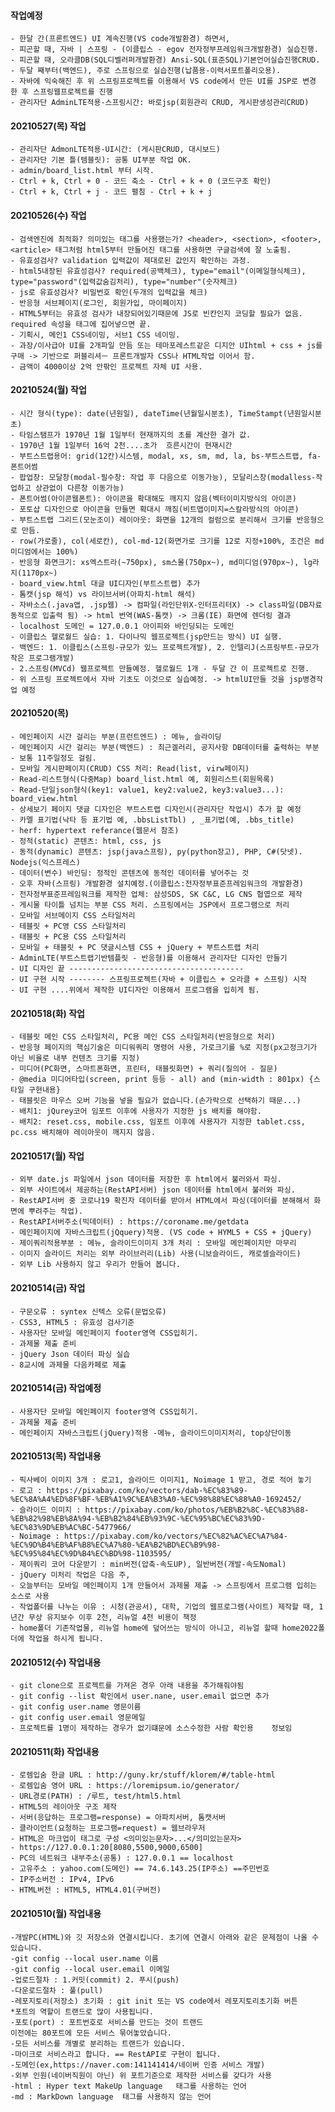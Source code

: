 #### 작업예정
    - 한달 간(프론트엔드) UI 계속진행(VS code개발환경) 하면서, 
    - 피곤할 때, 자바 | 스프링 - (이클립스 - egov 전자정부프레임워크개발환경) 실습진행.
    - 피곤할 때, 오라클DB(SQL디벨러퍼개발환경) Ansi-SQL(표준SQL)기본언어실습진행CRUD.
    - 두달 째부터(백엔드), 주로 스프링으로 실습진행(납품용-이력서포트폴리오용).
    - 자바에 익숙해진 후 위 스프링프로젝트를 이용해서 VS code에서 만든 UI를 JSP로 변경 한 후 스프링웹프로젝트를 진행
    - 관리자단 AdminLTE적용-스프링시간: 바로jsp(회원관리 CRUD, 게시판생성관리CRUD)


#### 20210527(목) 작업
    - 관리자단 AdmonLTE적용-UI시간: (게시판CRUD, 대시보드)
    - 관리자단 기본 틀(템블릿): 공통 UI부분 작업 OK.
    - admin/board_list.html 부터 시작.
    - Ctrl + k, Ctrl + 0 - 코드 축소 - Ctrl + k + 0 (코드구조 확인)
    - Ctrl + k, Ctrl + j - 코드 펼침 - Ctrl + k + j

    
#### 20210526(수) 작업
    - 검색엔진에 최적화? 의미있는 태그를 사용했는가? <header>, <section>, <footer>, <article> 태그처럼 html5부터 만들어진 태그를 사용하면 구글검색에 잘 노출됨.
    - 유효성검사? validation 입력값이 제대로된 값인지 확인하는 과정. 
    - html5내장된 유효성검사? required(공백체크), type="email"(이메일형식체크), type="password"(입력값숨김처리), type="number"(숫자체크)
    - js로 유효성검사? 비밀번호 확인(두개의 입력값을 체크)
    - 반응형 서브페이지(로그인, 회원가입, 마이페이지)
    - HTML5부터는 유효성 검사가 내장되어있기때문에 JS로 빈칸인지 코딩할 필요가 없음. required 속성을 태그에 집어넣으면 끝.
    - 기획시, 메인1 CSS네이밍, 서브1 CSS 네이밍.
    - 과장/이사급아 UI를 2개파일 만듬 또는 테마포레스트같은 디지안 UIhtml + css + js를 구매 -> 기반으로 퍼블리셔ㅡ 프론트개발자 CSS나 HTML작업 이어서 함.
    - 금액이 4000이상 2억 안팎인 프로젝트 자체 UI 사용.
    


#### 20210524(월) 작업
    - 시간 형식(type): date(년원일), dateTime(년월일시분초), TimeStampt(년원일시분초)
    - 타임스탬프가 1970년 1월 1일부터 현재까지의 초를 계산한 결가 값.
    - 1970년 1월 1일부터 16억 2천....초가  흐른시간이 현재시간
    - 부트스트랩용어: grid(12칸)시스템, modal, xs, sm, md, la, bs-부트스트랩, fa-폰트어썸
    - 팝업창: 모달창(modal-필수창: 작업 후 다음으로 이동가능), 모달리스창(modalless-작업하고 상관없이 다른창 이동가능)
    - 폰트어썸(아이콘웹폰트): 아이콘을 확대해도 깨지지 않음(벡터이미지방식의 아이콘)
    - 포토샵 디자인으로 아이콘을 만들면 확대시 깨짐(비트맵이미지=스칼라방식의 아이콘)
    - 부트스트랩 그리드(모눈조이) 레이아웃: 화면을 12개의 컬럼으로 분리해서 크기를 반응형으로 만듬.
    - row(가로줄), col(세로칸), col-md-12(화면가로 크기를 12로 지정+100%, 조건은 md미디엄에서는 100%)
    - 반응형 화면크기: xs엑스트라(~750px), sm스몰(750px~), md미디엄(970px~), lg라지(1170px~)
    - board_view.html 대글 UI디자인(부트스트랩) 추가
    - 톰캣(jsp 해석) vs 라이브서버(아파치-html 해석)
    - 자바소스(.java앱, .jsp웹) -> 컴파일(라인단위X-인터프리터X) -> class파일(DB자료 동적으로 입출력 됨) -> html 번역(WAS-톰캣) -> 크롬(IE) 화면에 렌더링 결과
    - localhost 도메인 = 127.0.0.1 아이피와 바인딩되는 도메인
    - 이클립스 헬로월드 실습: 1. 다이나믹 웹프로젝트(jsp만드는 방식) UI 실행.
    - 백엔드: 1. 이클립스(스프링-규모가 있느 프로젝트개발), 2. 인텔리J(스프링부트-규모가 작은 프로그램개발)
    - 2.스프링(MVCd) 웹프로젝트 만들예정. 헬로월드 1개 - 두달 간 이 프로젝트로 진행.
    - 위 스프링 프로젝트에서 자바 기초도 이것으로 실습예정. -> htmlUI만들 것을 jsp병경작업 예정

#### 20210520(목)
    - 메인페이지 시간 걸리는 부분(프런트엔드) : 메뉴, 슬라이딩
    - 메인페이지 시간 걸리는 부분(백엔드) : 최근겔러리, 공지사항 DB데이터를 출력하는 부분
    - 보통 11주일정도 걸림. 
    - 모바일 게시판페이지(CRUD) CSS 처리: Read(list, virw페이지)
    - Read-리스트형식(다중Map) board_list.html 예, 회원리스트(회원목록)
    - Read-단일json형식(key1: value1, key2:value2, key3:value3...): board_view.html
    - 상세보기 페이지 댓글 디자인은 부트스트랩 디자인시(관리자단 작업시) 추가 할 예정
    - 카멜 표기법(낙타 등 표기법 예, .bbsListTbl) , _표기법(예, .bbs_title)
    - herf: hypertext referance(웹문서 참조)
    - 정적(static) 콘텐츠: html, css, js
    - 동적(dynamic) 콘텐츠: jsp(java스프링), py(python장고), PHP, C#(닷넷). Nodejs(익스프레스)
    - 데이터(변수) 바인딩: 정적인 콘텐츠에 동적인 데이터를 넣어주는 것 
    - 오후 자바(스프링) 개발환경 설치예정.(이클립스:전자정부표준프레임워크의 개발환경)
    - 전자정부표준프레임워크를 제작한 업체: 삼성SDS, SK C&C, LG CNS 협엽으로 제작
    - 게시물 타이틀 넘치는 부분 CSS 처리. 스프링에서는 JSP에서 프로그램으로 처리
    - 모바일 서브메이지 CSS 스타일처리
    - 테블릿 + PC영 CSS 스타일처리
    - 태블릿 + PC용 CSS 스타일처리
    - 모바일 + 태블릿 + PC 댓글시스템 CSS + jQuery + 부트스트랩 처리
    - AdminLTE(부트스트랩기반템플릿 - 반응형)를 이용해서 관리자단 디자인 만들기
    - UI 디자인 끝 ---------------------------------------
    - UI 구현 시작 -------- 스프링프로젝트(자바 + 이클립스 + 오라클 + 스프링) 시작
    - UI 구현 ....위에서 제작한 UI디자인 이용해서 프로그램을 입히게 됨.


#### 20210518(화) 작업
    - 테블릿 메인 CSS 스타일처리, PC용 메인 CSS 스타일처리(반응형으로 처리)
    - 반응형 페이지의 핵심기술은 미디워쿼리 명령어 사용, 가로크기를 %로 지정(px고정크기가 아닌 비율로 내부 컨텐츠 크기를 지정)
    - 미디어(PC화면, 스마트폰화면, 프린터, 태블릿화면) + 쿼리(질의어 - 질문)
    - @media 미디어타입(screen, print 등등 - all) and (min-width : 801px) {스타일 구현내용}
    - 태블릿은 마우스 오버 기능을 넣을 필요가 없습니다.(손가락으로 선택하기 때문...)
    - 배치1: jQurey코어 임포트 이후에 사용자가 지정한 js 배치를 해야함.
    - 배치2: reset.css, mobile.css, 임포트 이후에 사용자가 지정한 tablet.css, pc.css 배치해야 레이아웃이 깨지지 않음.


#### 20210517(월) 작업

    - 외부 date.js 파일에서 json 데이터를 저장한 후 html에서 불러와서 파싱.
    - 외부 사이트에서 제공하는(RestAPI서버) json 데이터를 html에서 불러와 파싱.
    - RestAPI서버 중 코로나19 확진자 데이터를 받아서 HTML에서 파싱(데이터를 분해해서 화면에 뿌려주는 작업).
    - RestAPI서버주소(빅데이터) : https://coroname.me/getdata
    - 메인페이지에 자바스크립트(jQquery)적용. (VS code + HYML5 + CSS + jQuery)
    - 제이쿼리적용부분 : 메뉴, 슬라이드이미지 3개 처리 : 모바일 메인페이지만 마무리
    - 이미지 슬라이드 처리는 외부 라이브러리(Lib) 사용(니보슬라이드, 캐로셀슬라이드)
    - 외부 Lib 사용하지 않고 우리가 만들어 봅니다.

#### 20210514(금) 작업
    - 구문오류 : syntex 신텍스 오류(문법오류) 
    - CSS3, HTML5 : 유효성 검사기준
    - 사용자단 모바일 메인페이지 footer영역 CSS입히기.
    - 과제물 제출 준비
    - jQuery Json 데이터 파싱 실습
    - 8교시에 과제물 다음카페로 제출

#### 20210514(금) 작업예정
    - 사용자단 모바일 메인페이지 footer영역 CSS입히기.
    - 과제물 제출 준비
    - 메인페이지 자바스크립트(jQuery)적용 -메뉴, 슬라이드이미지처리, top상단이동


#### 20210513(목) 작업내용
    - 픽사베이 이미지 3개 : 로고1, 슬라이드 이미지1, Noimage 1 받고, 경로 적어 놓기
    - 로고 : https://pixabay.com/ko/vectors/dab-%EC%83%89-%EC%8A%A4%ED%8F%BF-%EB%A1%9C%EA%B3%A0-%EC%98%88%EC%88%A0-1692452/
    - 슬라이드 이미지 : https://pixabay.com/ko/photos/%EB%B2%8C-%EC%83%88-%EB%82%98%EB%8A%94-%EB%B2%84%EB%93%9C-%EC%95%BC%EC%83%9D-%EC%83%9D%EB%AC%BC-5477966/
    - Noimage : https://pixabay.com/ko/vectors/%EC%82%AC%EC%A7%84-%EC%9D%B4%EB%AF%B8%EC%A7%80-%EA%B2%BD%EC%B9%98-%EC%95%84%EC%9D%B4%EC%BD%98-1103595/
    - 제이쿼리 코어 다운받기 : min버전(압축-속도UP), 일반버전(개발-속도Nomal)
    - jQuery 미처리 작업은 다음 주, 
    - 오늘부터는 모바일 메인페이지 1개 만들어서 과제물 제출 -> 스프링에서 프로그램 입히는 소스로 사용
    - 작업폴더를 나누는 이유 : 시청(관공서), 대학, 기업의 웹프로그램(사이트) 제작할 때, 1년간 무상 유지보수 이후 2천, 리뉴얼 4천 비용이 책정
    - home폴더 기존작업물, 리뉴얼 home에 덮어쓰는 방식이 아니고, 리뉴얼 할때 home2022폴더에 작업을 하시게 됩니다.
#### 20210512(수) 작업내용
    - git clone으로 프로젝트를 가져온 경우 아래 내용을 추가해줘야됨
    - git config --list 확인에서 user.nane, user.email 없으면 추가
    - git config user.name 영문이름
    - git config user.email 영문메일
    - 프로젝트를 1명이 제작하는 경우가 없기떄문에 소스수정한 사람 확인용    정보임


#### 20210511(화) 작업내용
    - 로렘입숨 한글 URL : http://guny.kr/stuff/klorem/#/table-html
    - 로렘입숨 영어 URL : https://loremipsum.io/generator/
    - URL경로(PATH) : /루트, test/html5.html
    - HTML5의 레이아웃 구조 제작
    - 서버(응답하는 프로그램=response) = 아파치서버, 톰캣서버
    - 클라이언트(요청하는 프로그램=request) = 웹브라우저
    - HTML은 마크업이 태그로 구성 <의미있는문자>...</의미있는문자>
    - https://127.0.0.1:20[8080,5500,9000,6500]
    - PC의 네트워크 내부주소(공통) : 127.0.0.1 == localhost
    - 고유주소 : yahoo.com(도메인) == 74.6.143.25(IP주소) ==주민번호
    - IP주소버전 : IPv4, IPv6
    - HTML버전 : HTML5, HTML4.01(구버전)


#### 20210510(월) 작업내용
    -개발PC(HTML)와 깃 저장소와 연결시킵니다. 초기에 연결시 아래와 같은 문제점이 나올 수 있습니다.
    -git config --local user.name 이름
    -git config --local user.email 이메일
    -업로드절차 : 1.커밋(commit) 2. 푸시(push)
    -다운로드절차 : 풀(pull) 
    -레포지토리(저장소) 초기화 : git init 또는 VS code에서 레포지토리초기화 버튼 
    *포트의 역할이 트랜드로 많이 사용됩니다.
    -포토(port) : 포트번호로 서비스를 만드는 것이 트랜드
    이전에는 80포트에 모든 서비스 묶어놓았습니다.
    -모든 서비스를 개별로 분리하는 트랜드가 있습니다. 
    -마이크로 서비스라고 합니다. == RestAPI로 구현이 됩니다.
    -도메인(ex,https://naver.com:141141414/네이버 인증 서비스 개발)
    -외부 인원(네이버직원이 아닌) 위 포트기준으로 제작한 서비스를 갖다가 사용
    -html : Hyper text MakeUp language   태그를 사용하는 언어
    -md : MarkDown language  태그를 사용하지 않는 언어